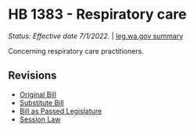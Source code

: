 # HB 1383 - Respiratory care
*Status: Effective date 7/1/2022.* | [leg.wa.gov summary](https://app.leg.wa.gov/billsummary?BillNumber=1383&Year=2021)

Concerning respiratory care practitioners.

## Revisions
* [Original Bill](1/)
* [Substitute Bill](S/)
* [Bill as Passed Legislature](S.PL/)
* [Session Law](S.SL/)